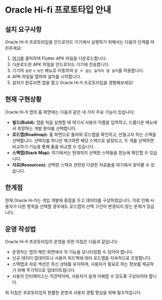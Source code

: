 # Oracle Hi-fi 프로토타입 안내

## 설치 요구사항

Oracle Hi-fi 프로토타입을 안드로이드 기기에서 실행하기 위해서는 다음의 단계를 따라주세요:

1. [여기](http://example.com/download)를 클릭하여 Flutter APK 파일을 다운로드합니다.
2. 다운로드한 APK 파일을 안드로이드 기기에 전송합니다.
3. 기기의 `설정` > `보안` 메뉴로 이동하여 `알 수 없는 출처의 앱 설치`를 허용합니다.
4. APK 파일을 탭하여 설치를 시작합니다.
5. 설치가 완료되면 앱을 열고 Oracle Hi-fi 프로토타입을 경험해보세요!

## 현재 구현상황

Oracle Hi-fi 앱의 홈 화면에는 다음과 같은 네 가지 주요 기능이 있습니다:

- **빌드(Build):** 앱을 처음 실행할 때 여기서 사용자 이름을 입력하고, 드롭다운 메뉴에서 희망하는 개발 분야를 선택합니다.
- **로드맵(Roadmap):** 홈 화면으로 돌아와 로드맵을 확인하고, 만들고자 하는 스택을 선택합니다. 선택지를 하나만 체크하면 해당 스택으로 설정되고, 두 개를 선택하면 비교하기 기능을 통해 둘을 비교할 수 있습니다.
- **스택맵(Stack Map):** 여기에서는 현재까지 선택한 스택들을 한눈에 확인할 수 있습니다.
- **자료(Resources):** 선택한 스택과 관련된 다양한 자료들을 여기에서 찾아볼 수 있습니다.

## 한계점

현재 Oracle Hi-fi는 게임 개발에 중점을 두고 데이터를 구성하였습니다. 이로 인해 사용자가 다른 항목을 선택할 경우에도 로드맵의 선택 구간이 변경되지 않는 문제가 있습니다.

## 운영 작성법

Oracle Hi-fi 프로토타입의 운영을 위한 지침은 다음과 같습니다:

- 운영자는 앱의 메인 화면에서 각 기능을 모니터링할 수 있어야 합니다.
- 신규 데이터 업데이트나 사용자 피드백에 따라 로드맵을 지속적으로 조정합니다.
- 스택맵과 자료 섹션은 최신 상태를 유지하며, 사용자가 필요로 하는 정보를 제공하기 위해 주기적으로 업데이트됩니다.
- 사용자 인터페이스는 직관적이며, 사용자가 쉽게 이해할 수 있도록 구성되어야 합니다.

위 지침은 프로토타입의 원활한 운영과 사용자 경험 향상을 위해 필수적입니다.
